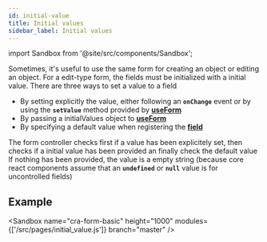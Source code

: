```yaml
---
id: initial-value
title: Initial values
sidebar_label: Initial values
---
```


import Sandbox from '@site/src/components/Sandbox';

Sometimes, it's useful to use the same form for creating an object or editing an object. For a edit-type form, the fields must be initialized with a initial value.
There are three ways to set a value to a field

- By setting explicitly the value, either following an **`onChange`** event or by using the **`setValue`** method provided by **[useForm](./use-form)**
- By passing a initialValues object to **[useForm](./use-form)**
- By specifying a default value when registering the **[field](./use-form)**

The form controller checks first if a value has been explicitely set, then checks if a initial value has been provided an finally check the default value  
If nothing has been provided, the value is a empty string (because core react components assume that an **`undefined`** or **`null`** value is for uncontrolled fields)

## Example

<Sandbox
name="cra-form-basic"
height="1000"
modules={['/src/pages/initial_value.js']}
branch="master"
/>
